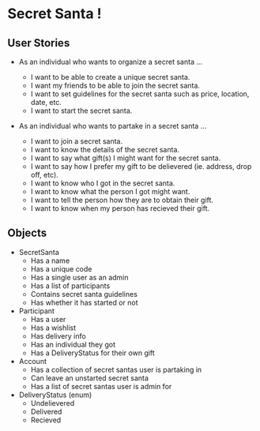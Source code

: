 # Secret Santa !

## User Stories

- As an individual who wants to organize a secret santa ...
	- I want to be able to create a unique secret santa.
	- I want my friends to be able to join the secret santa.
	- I want to set guidelines for the secret santa such as price, location, date, etc.
	- I want to start the secret santa.

- As an individual who wants to partake in a secret santa ...
	- I want to join a secret santa.
	- I want to know the details of the secret santa.
	- I want to say what gift(s) I might want for the secret santa.
	- I want to say how I prefer my gift to be delievered (ie. address, drop off, etc).
	- I want to know who I got in the secret santa.
	- I want to know what the person I got might want.
	- I want to tell the person how they are to obtain their gift.
	- I want to know when my person has recieved their gift.

## Objects
- SecretSanta
	- Has a name
	- Has a unique code
	- Has a single user as an admin
	- Has a list of participants
	- Contains secret santa guidelines
	- Has whether it has started or not
- Participant
	- Has a user
	- Has a wishlist
	- Has delivery info
	- Has an individual they got
	- Has a DeliveryStatus for their own gift
- Account
	- Has a collection of secret santas user is partaking in
	- Can leave an unstarted secret santa
	- Has a list of secret santas user is admin for
- DeliveryStatus (enum)
	- Undelievered
	- Delivered
	- Recieved